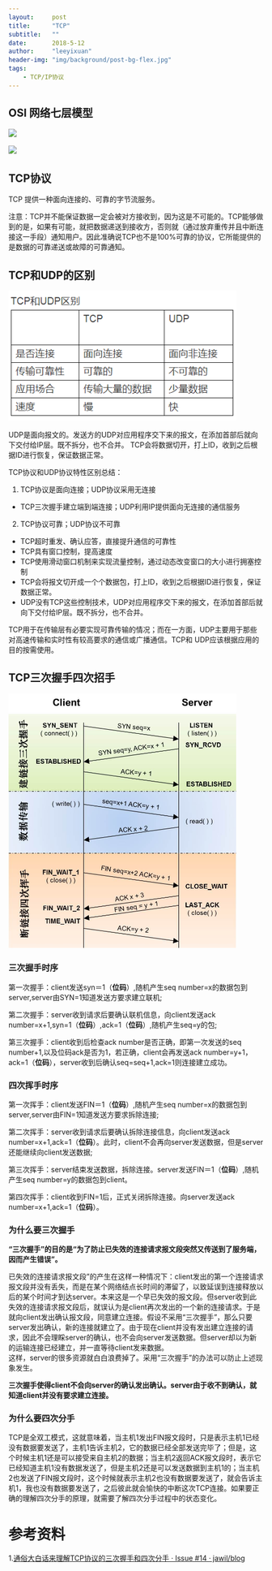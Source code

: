 ```yaml
---
layout:     post
title:      "TCP"
subtitle:   ""
date:       2018-5-12
author:     "leeyixuan"
header-img: "img/background/post-bg-flex.jpg"
tags:
    - TCP/IP协议
---
```


## OSI 网络七层模型
![][1]

![][2]

## TCP协议
TCP 提供一种面向连接的、可靠的字节流服务。

注意：TCP并不能保证数据一定会被对方接收到，因为这是不可能的。TCP能够做到的是，如果有可能，就把数据递送到接收方，否则就（通过放弃重传并且中断连接这一手段）通知用户。因此准确说TCP也不是100%可靠的协议，它所能提供的是数据的可靠递送或故障的可靠通知。
## TCP和UDP的区别


 <img class="shadow" width="450" src="https://www.github.com/CoolRabbit520/photos/raw/master/%E5%B0%8F%E4%B9%A6%E5%8C%A0/1522401448322.jpg" />

UDP是面向报文的。发送方的UDP对应用程序交下来的报文，在添加首部后就向下交付给IP层。既不拆分，也不合并。
TCP会将数据切开，打上ID，收到之后根据ID进行恢复，保证数据正常。

TCP协议和UDP协议特性区别总结：

1. TCP协议是面向连接；UDP协议采用无连接
- TCP三次握手建立端到端连接；UDP利用IP提供面向无连接的通信服务

2. TCP协议可靠；UDP协议不可靠
- TCP超时重发、确认应答，直接提升通信的可靠性
- TCP具有窗口控制，提高速度
- TCP使用滑动窗口机制来实现流量控制，通过动态改变窗口的大小进行拥塞控制
- TCP会将报文切开成一个个数据包，打上ID，收到之后根据ID进行恢复，保证数据正常。
- UDP没有TCP这些控制技术，UDP对应用程序交下来的报文，在添加首部后就向下交付给IP层。既不拆分，也不合并。




TCP用于在传输层有必要实现可靠传输的情况；而在一方面，UDP主要用于那些对高速传输和实时性有较高要求的通信或广播通信。TCP和 UDP应该根据应用的目的按需使用。

## TCP三次握手四次招手

 <img class="shadow" width="450" src="https://www.github.com/CoolRabbit520/photos/raw/master/%E5%B0%8F%E4%B9%A6%E5%8C%A0/1522410518079.jpg" />

### 三次握手时序
第一次握手：client发送syn＝1（**位码**）,随机产生seq number=x的数据包到server,server由SYN=1知道发送方要求建立联机;

第二次握手：server收到请求后要确认联机信息，向client发送ack number=x+1,syn=1（**位码**）,ack=1（**位码**）,随机产生seq=y的包;

第三次握手：client收到后检查ack number是否正确，即第一次发送的seq number+1,以及位码ack是否为1，若正确，client会再发送ack number=y+1，ack=1（**位码**），server收到后确认seq=seq+1,ack=1则连接建立成功。

### 四次挥手时序
第一次挥手：client发送FIN＝1（**位码**）,随机产生seq number=x的数据包到server,server由FIN=1知道发送方要求拆除连接;

第二次挥手：server收到请求后要确认拆除连接信息，向client发送ack number=x+1,ack=1（**位码**）。此时，client不会再向server发送数据，但是server还能继续向client发送数据;

第三次挥手：server结束发送数据，拆除连接。server发送FIN＝1（**位码**）,随机产生seq number=y的数据包到client。

第四次挥手：client收到FIN=1后，正式关闭拆除连接。向server发送ack number=x+1,ack=1（**位码**）。
### 为什么要三次握手
**“三次握手”的目的是“为了防止已失效的连接请求报文段突然又传送到了服务端，因而产生错误”。**

已失效的连接请求报文段”的产生在这样一种情况下：client发出的第一个连接请求报文段并没有丢失，而是在某个网络结点长时间的滞留了，以致延误到连接释放以后的某个时间才到达server。本来这是一个早已失效的报文段。但server收到此失效的连接请求报文段后，就误认为是client再次发出的一个新的连接请求。于是就向client发出确认报文段，同意建立连接。假设不采用“三次握手”，那么只要server发出确认，新的连接就建立了。由于现在client并没有发出建立连接的请求，因此不会理睬server的确认，也不会向server发送数据。但server却以为新的运输连接已经建立，并一直等待client发来数据。     
这样，server的很多资源就白白浪费掉了。采用“三次握手”的办法可以防止上述现象发生。

**三次握手使得client不会向server的确认发出确认。server由于收不到确认，就知道client并没有要求建立连接。**

### 为什么要四次分手
TCP是全双工模式，这就意味着，当主机1发出FIN报文段时，只是表示主机1已经没有数据要发送了，主机1告诉主机2，它的数据已经全部发送完毕了；但是，这个时候主机1还是可以接受来自主机2的数据；当主机2返回ACK报文段时，表示它已经知道主机1没有数据发送了，但是主机2还是可以发送数据到主机1的；当主机2也发送了FIN报文段时，这个时候就表示主机2也没有数据要发送了，就会告诉主机1，我也没有数据要发送了，之后彼此就会愉快的中断这次TCP连接。如果要正确的理解四次分手的原理，就需要了解四次分手过程中的状态变化。


# 参考资料
1.[通俗大白话来理解TCP协议的三次握手和四次分手 · Issue #14 · jawil/blog](https://github.com/jawil/blog/issues/14)



  [1]: https://www.github.com/CoolRabbit520/photos/raw/master/%E5%B0%8F%E4%B9%A6%E5%8C%A0/1522410459874.jpg
  [2]: https://www.github.com/CoolRabbit520/photos/raw/master/%E5%B0%8F%E4%B9%A6%E5%8C%A0/1522410476858.jpg
